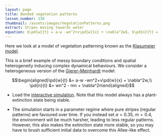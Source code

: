 ```yaml
---
layout: page
title: Banded vegetation patterns
lesson_number: 130
thumbnail: /assets/images/VegetationPatterns.png
extract: Strpes moving towards water
equation: $\pd{w}{t} = a-w -wn^2+v\pd{w}{x} + \nabla^2w$, $\pd{n}{t} = wn^2 - mn + \nabla^2n$ 
---
```


Here we look at a model of vegetation patterning known as the [Klasumeier model](https://www.science.org/doi/full/10.1126/science.284.5421.1826).

This is a brief example of messy boundary conditions and spatial heterogeneity inducing complex dynamical behaviours. We consider a heterogeneous version of the [Gierer–Meinhardt](/mathematical-biology/gierer-meinhardt) model:

$$\begin{aligned}\pd{w}{t} &= a-w -wn^2+v\pd{w}{x} + \nabla^2w,\\ \pd{n}{t} &= wn^2 - mn + \nabla^2n\end{aligned}$$

* Load the [interactive simulation](/sim/?preset=KlausmeierModel). Note that this model always has a plant-extinction state being stable.

* The simulation starts in a parameter regime where pure stripes (regular patterns) are favoured over time. If you instead set $a=0.35$, $m=0.4$, the environment will be much harsher, leading to less regular patterns. However, this also makes the extinction state more stable, so you may have to brush sufficient initial data to overcome this Allee-like effect.
